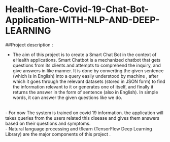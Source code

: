 # Health-Care-Covid-19-Chat-Bot-Application-WITH-NLP-AND-DEEP-LEARNING
##Project description :
<br>
- The aim of this project is to create a Smart Chat Bot in the context of eHealth applications. Smart
Chatbot is a mechanized chatbot that gets questions from its clients and attempts to comprehend
the inquiry, and give answers in like manner. It is done by converting the given sentence (which is
in English) into a query easily understood by machine , after which it goes through the relevant
datasets (stored in JSON form) to find the information relevant to it or generates one of itself, and
finally it returns the answer in the form of sentence (also in English). In simple words, it can answer
the given questions like we do.
<br>
- For now The system is trained on covid 19 information. the application will takes queries from the
users related this disease and gives them answers based on their questions and symptoms.
<br>
- Natural language processing and tflearn (TensorFlow Deep Learning Library) are the major
components of this project .
